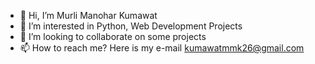 - 👋 Hi, I’m Murli Manohar Kumawat 
- 👀 I’m interested in Python, Web Development Projects
- 💞️ I’m looking to collaborate on some projects
- 📫 How to reach me? Here is my e-mail kumawatmmk26@gmail.com 

<!---
murli2001/murli2001 is a ✨ special ✨ repository because its `README.md` (this file) appears on your GitHub profile.
You can click the Preview link to take a look at your changes.
--->
